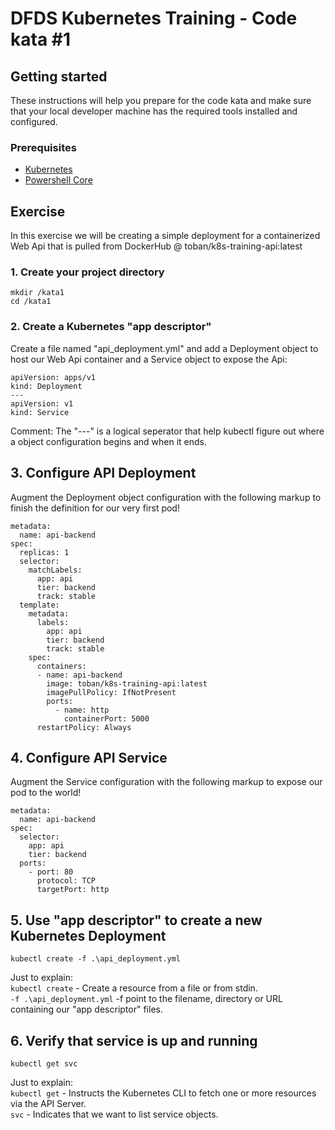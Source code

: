 DFDS Kubernetes Training - Code kata #1
======================================

## Getting started

These instructions will help you prepare for the code kata and make sure that your local developer machine has the required tools installed and configured.


### Prerequisites

* [Kubernetes](https://kubernetes.io/docs/tasks/tools/install-kubectl/)
* [Powershell Core](https://docs.microsoft.com/en-us/powershell/scripting/install/installing-powershell?view=powershell-6)


## Exercise

In this exercise we will be creating a simple deployment for a containerized Web Api that is pulled from DockerHub @ toban/k8s-training-api:latest

### 1. Create your project directory
`mkdir /kata1`<br/>
`cd /kata1`

### 2. Create a Kubernetes "app descriptor"
Create a file named "api_deployment.yml" and add a Deployment object to host our Web Api container and a Service object to expose the Api:

```
apiVersion: apps/v1
kind: Deployment
---
apiVersion: v1
kind: Service
```

Comment: The "---" is a logical seperator that help kubectl figure out where a object configuration begins and when it ends.

## 3. Configure API Deployment
Augment the Deployment object configuration with the following markup to finish the definition for our very first pod!

```
metadata:
  name: api-backend
spec:
  replicas: 1
  selector:
    matchLabels:
      app: api
      tier: backend
      track: stable
  template:
    metadata:
      labels:
        app: api
        tier: backend
        track: stable
    spec:
      containers:
      - name: api-backend
        image: toban/k8s-training-api:latest
        imagePullPolicy: IfNotPresent
        ports:
          - name: http
            containerPort: 5000
      restartPolicy: Always
```

## 4. Configure API Service
Augment the Service configuration with the following markup to expose our pod to the world!

```
metadata:
  name: api-backend
spec:
  selector:
    app: api
    tier: backend
  ports:
    - port: 80
      protocol: TCP
      targetPort: http
```

## 5. Use "app descriptor" to create a new Kubernetes Deployment
`kubectl create -f .\api_deployment.yml`

Just to explain: <br/>
`kubectl create` - Create a resource from a file or from stdin. <br/>
`-f .\api_deployment.yml` -f point to the filename, directory or URL containing our "app descriptor" files.

## 6. Verify that service is up and running
`kubectl get svc`

Just to explain: <br/>
`kubectl get` - Instructs the Kubernetes CLI to fetch one or more resources via the API Server. <br/>
`svc` - Indicates that we want to list service objects.